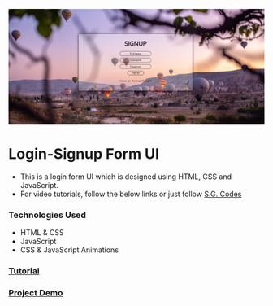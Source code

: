 ![Login-Signup Form UI](Screenshot.png) 

# Login-Signup Form UI
- This is a login form UI which is designed using HTML, CSS and JavaScript.
- For video tutorials, follow the below links or just follow [S.G. Codes](https://www.youtube.com/c/SGCodes)

### Technologies Used
- HTML & CSS
- JavaScript
- CSS & JavaScript Animations

### [Tutorial](https://youtu.be/eQgmsIy7nQ4)

### [Project Demo](https://sg-codes.github.io/Login-Signup-Form-UI/)
